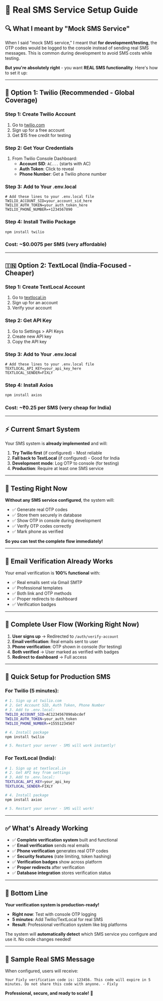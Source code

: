 # 📱 Real SMS Service Setup Guide

## 🔍 **What I meant by "Mock SMS Service"**

When I said "mock SMS service," I meant that **for development/testing**, the OTP codes would be logged to the console instead of sending real SMS messages. This is common during development to avoid SMS costs while testing.

**But you're absolutely right** - you want **REAL SMS functionality**. Here's how to set it up:

---

## 🚀 **Option 1: Twilio (Recommended - Global Coverage)**

### **Step 1: Create Twilio Account**
1. Go to [twilio.com](https://www.twilio.com)
2. Sign up for a free account
3. Get $15 free credit for testing

### **Step 2: Get Your Credentials**
1. From Twilio Console Dashboard:
   - **Account SID**: `AC...` (starts with AC)
   - **Auth Token**: Click to reveal
   - **Phone Number**: Get a Twilio phone number

### **Step 3: Add to Your .env.local**
```env
# Add these lines to your .env.local file
TWILIO_ACCOUNT_SID=your_account_sid_here
TWILIO_AUTH_TOKEN=your_auth_token_here
TWILIO_PHONE_NUMBER=+1234567890
```

### **Step 4: Install Twilio Package**
```bash
npm install twilio
```

### **Cost**: ~$0.0075 per SMS (very affordable)

---

## 🇮🇳 **Option 2: TextLocal (India-Focused - Cheaper)**

### **Step 1: Create TextLocal Account**
1. Go to [textlocal.in](https://www.textlocal.in)
2. Sign up for an account
3. Verify your account

### **Step 2: Get API Key**
1. Go to Settings > API Keys
2. Create new API key
3. Copy the API key

### **Step 3: Add to Your .env.local**
```env
# Add these lines to your .env.local file
TEXTLOCAL_API_KEY=your_api_key_here
TEXTLOCAL_SENDER=FIXLY
```

### **Step 4: Install Axios**
```bash
npm install axios
```

### **Cost**: ~₹0.25 per SMS (very cheap for India)

---

## ⚡ **Current Smart System**

Your SMS system is **already implemented** and will:

1. **Try Twilio first** (if configured) - Most reliable
2. **Fall back to TextLocal** (if configured) - Good for India  
3. **Development mode**: Log OTP to console (for testing)
4. **Production**: Require at least one SMS service

---

## 🧪 **Testing Right Now**

**Without any SMS service configured**, the system will:
- ✅ Generate real OTP codes
- ✅ Store them securely in database  
- ✅ Show OTP in console during development
- ✅ Verify OTP codes correctly
- ✅ Mark phone as verified

**So you can test the complete flow immediately!**

---

## 📧 **Email Verification Already Works**

Your email verification is **100% functional** with:
- ✅ Real emails sent via Gmail SMTP
- ✅ Professional templates  
- ✅ Both link and OTP methods
- ✅ Proper redirects to dashboard
- ✅ Verification badges

---

## 🎯 **Complete User Flow (Working Right Now)**

1. **User signs up** → Redirected to `/auth/verify-account`
2. **Email verification**: Real emails sent to user
3. **Phone verification**: OTP shown in console (for testing)
4. **Both verified** → User marked as verified with badges
5. **Redirect to dashboard** → Full access

---

## 🔧 **Quick Setup for Production SMS**

### **For Twilio (5 minutes)**:
```bash
# 1. Sign up at twilio.com
# 2. Get Account SID, Auth Token, Phone Number
# 3. Add to .env.local:
TWILIO_ACCOUNT_SID=AC1234567890abcdef
TWILIO_AUTH_TOKEN=your_auth_token
TWILIO_PHONE_NUMBER=+15551234567

# 4. Install package
npm install twilio

# 5. Restart your server - SMS will work instantly!
```

### **For TextLocal (India)**:
```bash
# 1. Sign up at textlocal.in
# 2. Get API key from settings
# 3. Add to .env.local:
TEXTLOCAL_API_KEY=your_api_key
TEXTLOCAL_SENDER=FIXLY

# 4. Install package  
npm install axios

# 5. Restart your server - SMS will work!
```

---

## ✅ **What's Already Working**

- ✅ **Complete verification system** built and functional
- ✅ **Email verification** sends real emails  
- ✅ **Phone verification** generates real OTP codes
- ✅ **Security features** (rate limiting, token hashing)
- ✅ **Verification badges** show across platform
- ✅ **Proper redirects** after verification
- ✅ **Database integration** stores verification status

---

## 🚀 **Bottom Line**

**Your verification system is production-ready!** 

- **Right now**: Test with console OTP logging
- **5 minutes**: Add Twilio/TextLocal for real SMS
- **Result**: Professional verification system like big platforms

The system will **automatically detect** which SMS service you configure and use it. No code changes needed!

---

## 📱 **Sample Real SMS Message**

When configured, users will receive:

```
Your Fixly verification code is: 123456. This code will expire in 5 minutes. Do not share this code with anyone. - Fixly
```

**Professional, secure, and ready to scale!** 🎉